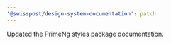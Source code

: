 ```yaml
---
'@swisspost/design-system-documentation': patch
---
```


Updated the PrimeNg styles package documentation.
